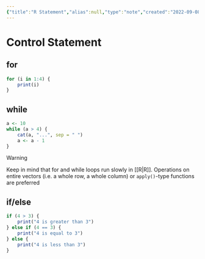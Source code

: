 ```yaml
---
{"title":"R Statement","alias":null,"type":"note","created":"2022-09-08T19:07:28","modified":"2022-09-08T19:07:33","dg-publish":true,"sup":[["R","r"]],"state":"done","permalink":"/r-control-statement/","dgPassFrontmatter":true,"updated":"2022-09-08T19:07:33"}
---
```



# Control Statement

## for

```r
for (i in 1:4) {
    print(i)
}
```

## while

```r
a <- 10
while (a > 4) {
    cat(a, "...", sep = " ")
    a <- a - 1
}
```

> [!warning]
> Keep in mind that for and while loops run slowly in [[R\|R]].
> Operations on entire vectors (i.e. a whole row, a whole column)
> or `apply()`-type functions are preferred

## if/else

```r
if (4 > 3) {
    print("4 is greater than 3")
} else if (4 == 3) {
    print("4 is equal to 3")
} else {
    print("4 is less than 3")
}
```
